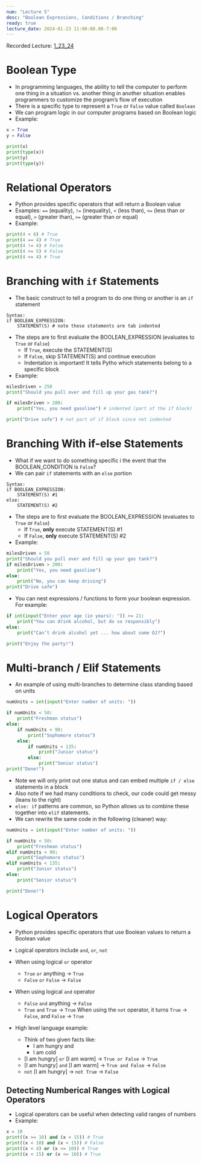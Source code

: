```yaml
---
num: "Lecture 5"
desc: "Boolean Expressions, Conditions / Branching"
ready: true
lecture_date: 2024-01-23 11:00:00.00-7:00
---
```


Recorded Lecture: [1_23_24](https://drive.google.com/file/d/17zq09-tSJLu22ZelBZ1cRBhb49rhYrAY/view?usp=drive_link)

# Boolean Type

* In programming languages, the ability to tell the computer to perform one thing in a situation vs. another thing in another situation enables programmers to customize the program’s flow of execution
* There is a specific type to represent a `True` or `False` value called `Boolean`
* We can program logic in our computer programs based on Boolean logic
* Example:

```python
x = True
y = False

print(x)
print(type(x))
print(y)
print(type(y))
```

# Relational Operators

* Python provides specific operators that will return a Boolean value
* Examples: `==` (equality), `!=` (inequality), `<` (less than), `<=` (less than or equal), `>` (greater than), `>=` (greater than or equal)
* Example:

```python
print(4 < 6) # True
print(4 == 4) # True
print(4 != 4) # False
print(4 >= 5) # False
print(4 <= 4) # True
```

# Branching with `if` Statements

* The basic construct to tell a program to do one thing or another is an `if` statement

```
Syntax:
if BOOLEAN_EXPRESSION:
	STATEMENT(S) # note these statements are tab indented
```

* The steps are to first evaluate the BOOLEAN_EXPRESSION (evaluates to `True` or `False`)
	* If `True`, execute the STATEMENT(S)
	* If `False`, skip STATEMENT(S) and continue execution
	* Indentation is important! It tells Pytho which statements belong to a specific block
* Example:

```python
milesDriven = 250
print("Should you pull over and fill up your gas tank?")

if milesDriven > 200:
	print("Yes, you need gasoline") # indented (part of the if block)

print("Drive safe") # not part of if block since not indented
```

# Branching With if-else Statements

* What if we want to do something specific i the event that the BOOLEAN_CONDITION is `False`?
* We can pair `if` statements with an `else` portion

```
Syntax:
if BOOLEAN_EXPRESSION:
	STATEMENT(S) #1
else:
	STATEMENT(S) #2
```

* The steps are to first evaluate the BOOLEAN_EXPRESSION (evaluates to `True` or `False`)
	* If `True`, **only** execute STATEMENT(S) #1
	* If `False`, **only** execute STATEMENT(S) #2
* Example:

```python
milesDriven = 50
print("Should you pull over and fill up your gas tank?")
if milesDriven > 200:
	print("Yes, you need gasoline")
else:
	print("No, you can keep driving")
print("Drive safe")
```

* You can nest expressions / functions to form your boolean expression. For example:

```python
if int(input("Enter your age (in years): ")) >= 21:
	print("You can drink alcohol, but do so responsibly")
else:
	print("Can’t drink alcohol yet ... how about some OJ?")

print("Enjoy the party!")
```

# Multi-branch / Elif Statements

* An example of using multi-branches to determine class standing based on units

```python
numUnits = int(input("Enter number of units: "))

if numUnits < 50:
	print("Freshman status")
else:
	if numUnits < 90:
		print("Sophomore status")
	else:
		if numUnits < 135:
			print("Junior status")
		else:
			print("Senior status")
print("Done!")
```

* Note we will only print out one status and can embed multiple `if / else` statements in a block
* Also note if we had many conditions to check, our code could get messy (leans to the right)
* `else: if` patterns are common, so Python allows us to combine these together into `elif` statements.
* We can rewrite the same code in the following (cleaner) way:

```python
numUnits = int(input("Enter number of units: "))

if numUnits < 50:
	print("Freshman status")
elif numUnits < 90:
	print("Sophomore status")
elif numUnits < 135:
	print("Junior status")
else:
	print("Senior status")

print("Done!")
```

# Logical Operators

* Python provides specific operators that use Boolean values to return a Boolean value
* Logical operators include `and`, `or`, `not` 
* When using logical `or` operator
	* `True` `or` anything → `True`
	* `False` `or` `False` → `False`
* When using logical `and` operator
	* `False` `and` anything → `False`
	* `True` `and` `True` → `True`
When using the `not` operator, it turns `True` → `False`, and `False` → `True`

* High level language example:
	* Think of two given facts like:
		* I am hungry and
		* I am cold
	* [I am hungry] `or` [I am warm] → `True or False` → `True`
	* [I am hungry] `and` [I am warm] → `True and False` → `False`
	* `not` [I am hungry] → `not True` → `False`

## Detecting Numberical Ranges with Logical Operators

* Logical operators can be useful when detecting valid ranges of numbers
* Example:

```python
x = 10
print((x >= 10) and (x < 15)) # True
print((x < 10) and (x < 15)) # False
print((x < 4) or (x <= 10)) # True
print((x < 15) or (x <= 10)) # True
```
